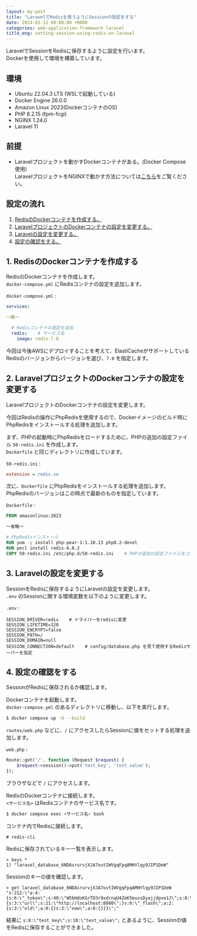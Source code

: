 ```yaml
---
layout: my-post
title: "LaravelでRedisを使うようにSessionの設定をする"
date: 2024-05-12 00:00:00 +0000
categories: web-application-framework laravel
title_eng: setting-session-using-redis-on-laravel
---
```


LaravelでSessionをRedisに保存するように設定を行います。  
Dockerを使用して環境を構築しています。

## 環境
- Ubuntu 22.04.3 LTS (WSLで起動している)
- Docker Engine 26.0.0
- Amazon Linux 2023(DockerコンテナのOS)
- PHP 8.2.15 (fpm-fcgi)
- NGINX 1.24.0
- Laravel 11

## 前提
- Laravelプロジェクトを動かすDockerコンテナがある。(Docker Compose使用)  
LaravelプロジェクトをNGINXで動かす方法については[こちら](/web-application-framework/laravel/running-laravel-project-on-nginx)をご覧ください。

## 設定の流れ
1. [RedisのDockerコンテナを作成する。](#1-redisのdockerコンテナを作成する)
2. [LaravelプロジェクトのDockerコンテナの設定を変更する。](#2-laravelプロジェクトのdockerコンテナの設定を変更する)
3. [Laravelの設定を変更する。](#3-laravelの設定を変更する)
4. [設定の確認をする。](#4-設定の確認をする)

## 1. RedisのDockerコンテナを作成する
RedisのDockerコンテナを作成します。  
`docker-compose.yml` にRedisコンテナの設定を追加します。

`docker-compose.yml` :
```yml
services:

～略～

  # Redisコンテナの設定を追加
  redis:    # サービス名
    image: redis:7.0
```
今回は今後AWSにデプロイすることを考えて、ElastiCacheがサポートしているRedisのバージョンからバージョンを選び、`7.0` を指定します。

## 2. LaravelプロジェクトのDockerコンテナの設定を変更する
LaravelプロジェクトのDockerコンテナの設定を変更します。  

今回はRedisの操作にPhpRedisを使用するので、Dockerイメージのビルド時にPhpRedisをインストールする処理を追加します。

まず、PHPの起動時にPhpRedisをロードするために、PHPの追加の設定ファイル `50-redis.ini` を作成します。  
`Dockerfile` と同じディレクトリに作成しています。

`50-redis.ini` : 
```ini
extension = redis.so
```

次に、`Dockerfile` にPhpRedisをインストールする処理を追加します。  
PhpRedisのバージョンはこの時点で最新のものを指定しています。

`Dockerfile` :
```dockerfile
FROM amazonlinux:2023

～省略～

# PhpRedisインストール
RUN yum -y install php-pear-1:1.10.13 php8.2-devel
RUN pecl install redis-6.0.2
COPY 50-redis.ini /etc/php.d/50-redis.ini    # PHPの追加の設定ファイルをコピー
```

## 3. Laravelの設定を変更する
SessionをRedisに保存するようにLaravelの設定を変更します。  
`.env` のSessionに関する環境変数を以下のように変更します。

`.env` :
```
SESSION_DRIVER=redis    # ドライバーをredisに変更
SESSION_LIFETIME=120
SESSION_ENCRYPT=false
SESSION_PATH=/
SESSION_DOMAIN=null
SESSION_CONNECTION=default    # config/database.php を見て使用するRedisサーバーを指定
```

## 4. 設定の確認をする
SessionがRedisに保存されるか確認します。  

Dockerコンテナを起動します。  
`docker-compose.yml` のあるディレクトリに移動し、以下を実行します。
```bash
$ docker compose up -d --build
```

`routes/web.php` などに、`/` にアクセスしたらSessionに値をセットする処理を追加します。

`web.php` : 
```php
Route::get('/', function (Request $request) {
    $request->session()->put('test_key', 'test_value');
});
```

ブラウザなどで `/` にアクセスします。

RedisのDockerコンテナに接続します。  
`<サービス名>` はRedisコンテナのサービス名です。
```bash
$ docker compose exec <サービス名> bash
```

コンテナ内でRedisに接続します。
```
# redis-cli
```

Redisに保存されているキー一覧を表示します。
```
> keys *
1) "laravel_database_6NDAsrurvjXJA7ovtIWVgqFpqAMHYlqy9JIP1DeW"
```

Sessionのキーの値を確認します。
```
> get laravel_database_6NDAsrurvjXJA7ovtIWVgqFpqAMHYlqy9JIP1DeW
"s:212:\"a:4:{s:6:\"_token\";s:40:\"W5bHdoKGrTO3r9xdrnqU4ZeK5muvsDyajjdpve1J\";s:8:\"test_key\";s:10:\"test_value\";s:9:\"_previous\";a:1:{s:3:\"url\";s:21:\"http://localhost:8080\";}s:6:\"_flash\";a:2:{s:3:\"old\";a:0:{}s:3:\"new\";a:0:{}}}\";"
```

結果に `s:8:\"test_key\";s:10:\"test_value\";` とあるように、Sessionの値をRedisに保存することができました。